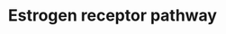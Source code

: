 ---
annotations:
- id: PW:0000507
  parent: regulatory pathway
  type: Pathway Ontology
  value: estrogen signaling pathway
authors:
- Riannefijten
- MaintBot
- Khanspers
- Fehrhart
- Egonw
- Susan
- AlexanderPico
- Eweitz
description: The estrogen receptor is a nuclear receptor that is activated upon ligand
  binding and subsequently translocates to the nuclear. There, it activates transcription
  of target genes involved in  essential cellular processes. The ER receptor has been
  implicated in a multitude of diseases, most notably cancer (breast/ovarian).  Proteins
  on this pathway have targeted assays available via the [https://assays.cancer.gov/available_assays?wp_id=WP2881
  CPTAC Assay Portal]
last-edited: 2021-05-22
ndex: 51f074b3-8b66-11eb-9e72-0ac135e8bacf
organisms:
- Homo sapiens
redirect_from:
- /index.php/Pathway:WP2881
- /instance/WP2881
revision: null
schema-jsonld:
- '@context': https://schema.org/
  '@id': https://wikipathways.github.io/pathways/WP2881.html
  '@type': Dataset
  creator:
    '@type': Organization
    name: WikiPathways
  description: The estrogen receptor is a nuclear receptor that is activated upon
    ligand binding and subsequently translocates to the nuclear. There, it activates
    transcription of target genes involved in  essential cellular processes. The ER
    receptor has been implicated in a multitude of diseases, most notably cancer (breast/ovarian).  Proteins
    on this pathway have targeted assays available via the [https://assays.cancer.gov/available_assays?wp_id=WP2881
    CPTAC Assay Portal]
  keywords:
  - ACOX1
  - CYP1A1
  - CYP1A2
  - CYP1B1
  - ESR1
  - Estrogen
  - GPAM
  - JUN
  - Ligand
  - NR0B2
  - PCK1
  - PDK4
  - PPARA
  - SP1
  - STAT3
  license: CC0
  name: Estrogen receptor pathway
seo: CreativeWork
title: Estrogen receptor pathway
wpid: WP2881
---